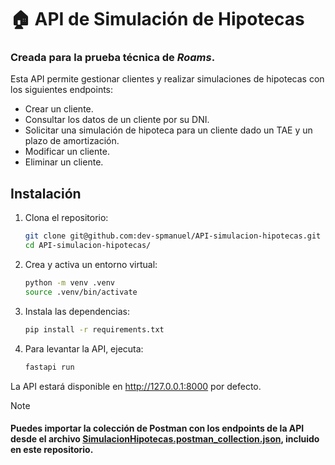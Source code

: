 # 🏠 API de Simulación de Hipotecas
### Creada para la prueba técnica de *Roams*.

Esta API permite gestionar clientes y realizar simulaciones de hipotecas con los siguientes endpoints:
- Crear un cliente.
- Consultar los datos de un cliente por su DNI.
- Solicitar una simulación de hipoteca para un cliente dado un TAE y un plazo de amortización.
- Modificar un cliente.
- Eliminar un cliente.


## **Instalación**

1. Clona el repositorio:
   ```bash
   git clone git@github.com:dev-spmanuel/API-simulacion-hipotecas.git
   cd API-simulacion-hipotecas/

2. Crea y activa un entorno virtual:
   ```bash
   python -m venv .venv
   source .venv/bin/activate

3. Instala las dependencias:
   ```bash
   pip install -r requirements.txt

4. Para levantar la API, ejecuta:
   ```bash
   fastapi run

La API estará disponible en http://127.0.0.1:8000 por defecto.

>[!NOTE]
>  #### Puedes importar la colección de Postman con los endpoints de la API desde el archivo [SimulacionHipotecas.postman_collection.json](utils/SimulacionHipotecas.postman_collection.json), incluido en este repositorio.
